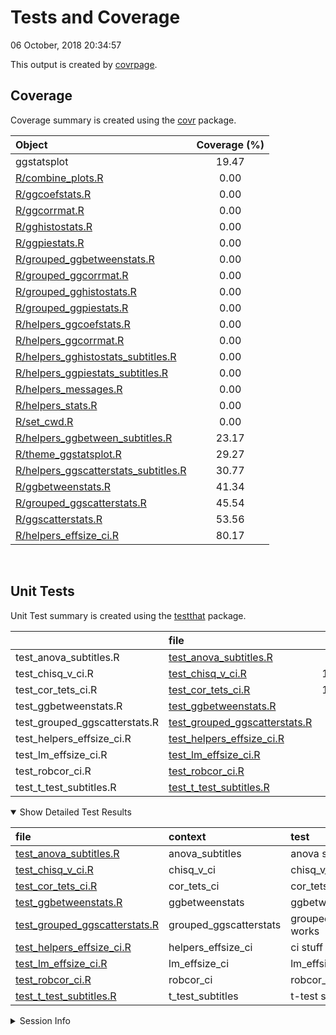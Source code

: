 Tests and Coverage
================
06 October, 2018 20:34:57

This output is created by
[covrpage](https://github.com/yonicd/covrpage).

## Coverage

Coverage summary is created using the
[covr](https://github.com/r-lib/covr)
package.

| Object                                                                            | Coverage (%) |
| :-------------------------------------------------------------------------------- | :----------: |
| ggstatsplot                                                                       |    19.47     |
| [R/combine\_plots.R](../R/combine_plots.R)                                        |     0.00     |
| [R/ggcoefstats.R](../R/ggcoefstats.R)                                             |     0.00     |
| [R/ggcorrmat.R](../R/ggcorrmat.R)                                                 |     0.00     |
| [R/gghistostats.R](../R/gghistostats.R)                                           |     0.00     |
| [R/ggpiestats.R](../R/ggpiestats.R)                                               |     0.00     |
| [R/grouped\_ggbetweenstats.R](../R/grouped_ggbetweenstats.R)                      |     0.00     |
| [R/grouped\_ggcorrmat.R](../R/grouped_ggcorrmat.R)                                |     0.00     |
| [R/grouped\_gghistostats.R](../R/grouped_gghistostats.R)                          |     0.00     |
| [R/grouped\_ggpiestats.R](../R/grouped_ggpiestats.R)                              |     0.00     |
| [R/helpers\_ggcoefstats.R](../R/helpers_ggcoefstats.R)                            |     0.00     |
| [R/helpers\_ggcorrmat.R](../R/helpers_ggcorrmat.R)                                |     0.00     |
| [R/helpers\_gghistostats\_subtitles.R](../R/helpers_gghistostats_subtitles.R)     |     0.00     |
| [R/helpers\_ggpiestats\_subtitles.R](../R/helpers_ggpiestats_subtitles.R)         |     0.00     |
| [R/helpers\_messages.R](../R/helpers_messages.R)                                  |     0.00     |
| [R/helpers\_stats.R](../R/helpers_stats.R)                                        |     0.00     |
| [R/set\_cwd.R](../R/set_cwd.R)                                                    |     0.00     |
| [R/helpers\_ggbetween\_subtitles.R](../R/helpers_ggbetween_subtitles.R)           |    23.17     |
| [R/theme\_ggstatsplot.R](../R/theme_ggstatsplot.R)                                |    29.27     |
| [R/helpers\_ggscatterstats\_subtitles.R](../R/helpers_ggscatterstats_subtitles.R) |    30.77     |
| [R/ggbetweenstats.R](../R/ggbetweenstats.R)                                       |    41.34     |
| [R/grouped\_ggscatterstats.R](../R/grouped_ggscatterstats.R)                      |    45.54     |
| [R/ggscatterstats.R](../R/ggscatterstats.R)                                       |    53.56     |
| [R/helpers\_effsize\_ci.R](../R/helpers_effsize_ci.R)                             |    80.17     |

<br>

## Unit Tests

Unit Test summary is created using the
[testthat](https://github.com/r-lib/testthat)
package.

|                                 | file                                                                      |  n | time | error | failed | skipped | warning |
| ------------------------------- | :------------------------------------------------------------------------ | -: | ---: | ----: | -----: | ------: | ------: |
| test\_anova\_subtitles.R        | [test\_anova\_subtitles.R](testthat/test_anova_subtitles.R)               |  4 | 0.82 |     0 |      0 |       0 |       0 |
| test\_chisq\_v\_ci.R            | [test\_chisq\_v\_ci.R](testthat/test_chisq_v_ci.R)                        | 10 | 2.14 |     0 |      0 |       0 |       0 |
| test\_cor\_tets\_ci.R           | [test\_cor\_tets\_ci.R](testthat/test_cor_tets_ci.R)                      | 12 | 0.49 |     0 |      0 |       0 |       0 |
| test\_ggbetweenstats.R          | [test\_ggbetweenstats.R](testthat/test_ggbetweenstats.R)                  |  1 | 1.74 |     0 |      0 |       1 |       0 |
| test\_grouped\_ggscatterstats.R | [test\_grouped\_ggscatterstats.R](testthat/test_grouped_ggscatterstats.R) |  1 | 0.12 |     0 |      0 |       0 |       0 |
| test\_helpers\_effsize\_ci.R    | [test\_helpers\_effsize\_ci.R](testthat/test_helpers_effsize_ci.R)        |  5 | 4.80 |     0 |      0 |       0 |       0 |
| test\_lm\_effsize\_ci.R         | [test\_lm\_effsize\_ci.R](testthat/test_lm_effsize_ci.R)                  |  9 | 3.67 |     0 |      0 |       0 |       0 |
| test\_robcor\_ci.R              | [test\_robcor\_ci.R](testthat/test_robcor_ci.R)                           |  8 | 0.25 |     0 |      0 |       0 |       0 |
| test\_t\_test\_subtitles.R      | [test\_t\_test\_subtitles.R](testthat/test_t_test_subtitles.R)            |  1 | 0.33 |     0 |      0 |       0 |       0 |

<details open>

<summary> Show Detailed Test Results
</summary>

| file                                                                             | context                 | test                          | status  |  n | time |
| :------------------------------------------------------------------------------- | :---------------------- | :---------------------------- | :------ | -: | ---: |
| [test\_anova\_subtitles.R](testthat/test_anova_subtitles.R#L30_L33)              | anova\_subtitles        | anova subtitles work          | PASS    |  4 | 0.82 |
| [test\_chisq\_v\_ci.R](testthat/test_chisq_v_ci.R#L43_L47)                       | chisq\_v\_ci            | chisq\_v\_ci works            | PASS    | 10 | 2.14 |
| [test\_cor\_tets\_ci.R](testthat/test_cor_tets_ci.R#L43_L47)                     | cor\_tets\_ci           | cor\_tets\_ci works           | PASS    | 12 | 0.49 |
| [test\_ggbetweenstats.R](testthat/test_ggbetweenstats.R#L17_L20)                 | ggbetweenstats          | ggbetweenstats works          | SKIPPED |  1 | 1.74 |
| [test\_grouped\_ggscatterstats.R](testthat/test_grouped_ggscatterstats.R#L7_L15) | grouped\_ggscatterstats | grouped\_ggscatterstats works | PASS    |  1 | 0.12 |
| [test\_helpers\_effsize\_ci.R](testthat/test_helpers_effsize_ci.R#L56)           | helpers\_effsize\_ci    | ci stuff works                | PASS    |  5 | 4.80 |
| [test\_lm\_effsize\_ci.R](testthat/test_lm_effsize_ci.R#L65_L69)                 | lm\_effsize\_ci         | lm\_effsize\_ci works         | PASS    |  9 | 3.67 |
| [test\_robcor\_ci.R](testthat/test_robcor_ci.R#L37_L41)                          | robcor\_ci              | robcor\_ci works              | PASS    |  8 | 0.25 |
| [test\_t\_test\_subtitles.R](testthat/test_t_test_subtitles.R#L41_L45)           | t\_test\_subtitles      | t-test subtitles work         | PASS    |  1 | 0.33 |

</details>

<details>

<summary> Session Info </summary>

| Field    | Value                            |
| :------- | :------------------------------- |
| Version  | R version 3.5.1 (2018-07-02)     |
| Platform | x86\_64-w64-mingw32/x64 (64-bit) |
| Running  | Windows \>= 8 x64 (build 9200)   |
| Language | English\_United States           |
| Timezone | America/New\_York                |

| Package  | Version    |
| :------- | :--------- |
| testthat | 2.0.0      |
| covr     | 3.2.0.9000 |
| covrpage | 0.0.59     |

</details>

<!--- Final Status : skipped/warning --->
